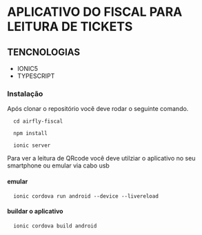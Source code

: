 # APLICATIVO DO FISCAL PARA LEITURA DE TICKETS

## TENCNOLOGIAS

 - IONIC5
 - TYPESCRIPT
 
### Instalação 
  
  Após clonar o repositório você deve rodar o seguinte comando.

 ```shell
   cd airfly-fiscal

   npm install
   
   ionic server
 ```
  Para ver a leitura de QRcode você deve utilziar o aplicativo no seu smartphone ou emular via cabo usb
  
  #### emular
  
  ```shell
    ionic cordova run android --device --livereload
  ```
  
  #### buildar o aplicativo
  
  ```shell
    ionic cordova build android
  ```
